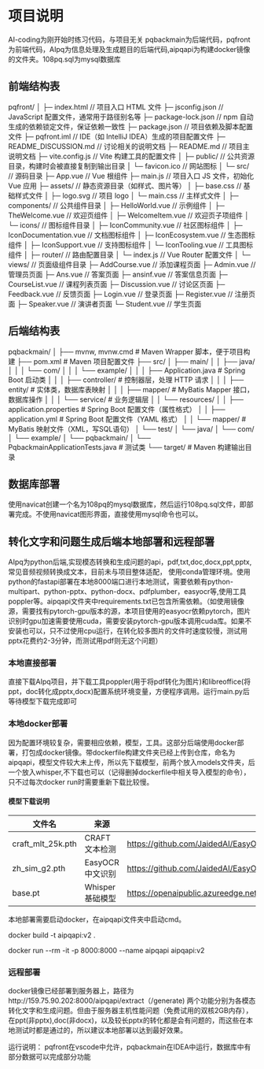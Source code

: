 
# 项目说明
AI-coding为刚开始时练习代码，与项目无关
pqbackmain为后端代码，pqfront为前端代码，AIpq为信息处理及生成题目的后端代码,aipqapi为构建docker镜像的文件夹。108pq.sql为mysql数据库
## 前端结构表
pqfront/
│
├─ index.html                // 项目入口 HTML 文件
├─ jsconfig.json             // JavaScript 配置文件，通常用于路径别名等
├─ package-lock.json         // npm 自动生成的依赖锁定文件，保证依赖一致性
├─ package.json              // 项目依赖及脚本配置文件
├─ pqfront.iml               // IDE（如 IntelliJ IDEA）生成的项目配置文件
├─ README_DISCUSSION.md      // 讨论相关的说明文档
├─ README.md                 // 项目主说明文档
├─ vite.config.js            // Vite 构建工具的配置文件
│
├─ public/                   // 公共资源目录，构建时会被直接复制到输出目录
│   └─ favicon.ico           // 网站图标
│
└─ src/                      // 源码目录
    ├─ App.vue               // Vue 根组件
    ├─ main.js               // 项目入口 JS 文件，初始化 Vue 应用
    ├─ assets/               // 静态资源目录（如样式、图片等）
    │   ├─ base.css          // 基础样式文件
    │   ├─ logo.svg          // 项目 logo
    │   └─ main.css          // 主样式文件
    │
    ├─ components/           // 公共组件目录
    │   ├─ HelloWorld.vue    // 示例组件
    │   ├─ TheWelcome.vue    // 欢迎页组件
    │   ├─ WelcomeItem.vue   // 欢迎页子项组件
    │   └─ icons/            // 图标组件目录
    │       ├─ IconCommunity.vue      // 社区图标组件
    │       ├─ IconDocumentation.vue  // 文档图标组件
    │       ├─ IconEcosystem.vue      // 生态图标组件
    │       ├─ IconSupport.vue        // 支持图标组件
    │       └─ IconTooling.vue        // 工具图标组件
    │
    ├─ router/               // 路由配置目录
    │   └─ index.js          // Vue Router 配置文件
    │
    └─ views/                // 页面级组件目录
        ├─ AddCourse.vue     // 添加课程页面
        ├─ Admin.vue         // 管理员页面
        ├─ Ans.vue           // 答案页面
        ├─ ansinf.vue        // 答案信息页面
        ├─ CourseList.vue    // 课程列表页面
        ├─ Discussion.vue    // 讨论区页面
        ├─ Feedback.vue      // 反馈页面
        ├─ Login.vue         // 登录页面
        ├─ Register.vue      // 注册页面
        ├─ Speaker.vue       // 演讲者页面
        └─ Student.vue       // 学生页面
## 后端结构表
pqbackmain/
│
├── mvnw, mvnw.cmd                # Maven Wrapper 脚本，便于项目构建
├── pom.xml                       # Maven 项目配置文件
├── src/
│   ├── main/
│   │   ├── java/
│   │   │   └── com/
│   │   │       └── example/
│   │   │           ├── Application.java      # Spring Boot 启动类
│   │   │           ├── controller/           # 控制器层，处理 HTTP 请求
│   │   │           ├── entity/               # 实体类，数据库表映射
│   │   │           ├── mapper/               # MyBatis Mapper 接口，数据库操作
│   │   │           └── service/              # 业务逻辑层
│   │   └── resources/
│   │       ├── application.properties        # Spring Boot 配置文件（属性格式）
│   │       ├── application.yml               # Spring Boot 配置文件（YAML 格式）
│   │       └── mapper/                       # MyBatis 映射文件（XML，写SQL语句）
│   └── test/
│       └── java/
│           └── com/
│               └── example/
│                   └── pqbackmain/
│                       └── PqbackmainApplicationTests.java   # 测试类
└── target/                        # Maven 构建输出目录

## 数据库部署
使用navicat创建一个名为108pq的mysql数据库，然后运行108pq.sql文件，即部署完成。不使用navicat图形界面，直接使用mysql命令也可以。

## 转化文字和问题生成后端本地部署和远程部署
AIpq为python后端,实现模态转换和生成问题的api，pdf,txt,doc,docx,ppt,pptx,常见音频视频转换成文本，目前未与项目整体适配，
使用conda管理环境。使用python的fastapi部署在本地8000端口进行本地测试，需要依赖有python-multipart、python-pptx、python-docx、pdfplumber，easyocr等,使用工具poppler等。aipqapi文件夹中requirements.txt已包含所需依赖。（如使用镜像源，需要找有pytorch-gpu版本的源，本项目使用的easyocr依赖pytorch，图片识别时gpu加速需要使用cuda，需要安装pytorch-gpu版本调用cuda库。如果不安装也可以，只不过使用cpu运行，在转化较多图片的文件时速度较慢，测试用pptx花费约2-3分钟，而测试用pdf则无这个问题）
### 本地直接部署
直接下载AIpq项目，并下载工具poppler(用于将pdf转化为图片)和libreoffice(将ppt，doc转化成pptx,docx)配置系统环境变量，方便程序调用。运行main.py后等待模型下载完成即可

### 本地docker部署
因为配置环境较复杂，需要相应依赖，模型，工具。这部分后端使用docker部署，打包成docker镜像。带dockerfile构建文件夹已经上传到仓库，命名为aipqapi，模型文件较大未上传，所以先下载模型，前两个放入models文件夹，后一个放入whisper,不下载也可以（记得删掉dockerfile中相关导入模型的命令），只不过每次docker run时需要重新下载比较慢。


#### 模型下载说明
| 文件名             | 来源            | 下载地址                                                                                     |
|-------------------|-----------------|--------------------------------------------------------------------------------------------- |
| craft_mlt_25k.pth | CRAFT 文本检测   |  https://github.com/JaidedAI/EasyOCR/releases/download/pre-v1.1.6/craft_mlt_25k.zip|
| zh_sim_g2.pth     | EasyOCR 中文识别 | https://github.com/JaidedAI/EasyOCR/releases/download/v1.3/zh_sim_g2.zip   | 
| base.pt           | Whisper 基础模型 | https://openaipublic.azureedge.net/main/whisper/models/ed3a0b6b1c0edf879ad9b11b1af5a0e6ab5db9205f891f668f8b0e6c6326e34e/base.pt|                        

本地部署需要启动docker，在aipqapi文件夹中启动cmd。

docker build -t aipqapi:v2 .

docker run --rm -it -p 8000:8000 --name aipqapi aipqapi:v2

### 远程部署
docker镜像已经部署到服务器上，路径为http://159.75.90.202:8000/aipqapi/extract（/generate)
两个功能分别为各模态转化文字和生成问题。但由于服务器主机性能问题（免费试用的双核2GB内存），在ppt(非pptx),doc(非docx)，以及较长pptx的转化都是会有问题的，而这些在本地测试时都是通过的，所以建议本地部署以达到最好效果。


运行说明：
pqfront在vscode中允许，pqbackmain在IDEA中运行，数据库中有部分数据可以完成部分功能


